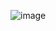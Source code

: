 ![image](https://user-images.githubusercontent.com/19663316/139189701-19010899-cec6-49c2-8bea-4bd012420e66.png)
